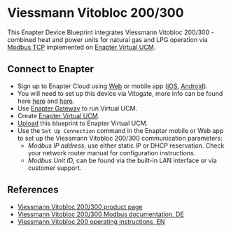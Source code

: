 # Viessmann Vitobloc 200/300

This Enapter Device Blueprint integrates Viessmann Vitobloc 200/300 - combined heat and power units for natural gas and LPG operation via [Modbus TCP](https://go.enapter.com/developers-modbustcp) implemented on [Enapter Virtual UCM](https://go.enapter.com/handbook-vucm).

## Connect to Enapter

- Sign up to Enapter Cloud using [Web](https://cloud.enapter.com/) or mobile app ([iOS](https://apps.apple.com/app/id1388329910), [Android](https://play.google.com/store/apps/details?id=com.enapter&hl=en)).
- You will need to set up this device via Vitogate, more info can be found here [here](https://go.enapter.com/vitogate_300) and [here](https://go.enapter.com/vitogate_product_info).
- Use [Enapter Gateway](https://go.enapter.com/handbook-gateway-setup) to run Virtual UCM.
- Create [Enapter Virtual UCM](https://go.enapter.com/handbook-vucm).
- [Upload](https://go.enapter.com/developers-upload-blueprint) this blueprint to Enapter Virtual UCM.
- Use the `Set Up Connection` command in the Enapter mobile or Web app to set up the Viessmann Vitobloc 200/300 communication parameters:
  - _Modbus IP address_, use either static IP or DHCP reservation. Check your network router manual for configuration instructions.
  - _Modbus Unit ID_, can be found via the built-in LAN interface or via customer support.

## References

- [Viessmann Vitobloc 200/300 product page](https://go.enapter.com/vitobloc_product_range)
- [Viessmann Vitobloc 200/300 Modbus documentation, DE](https://go.enapter.com/vitobloc_modbus)
- [Viessmann Vitobloc 200 operating instructions, EN](https://go.enapter.com/vitobloc_instructions)
